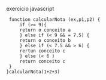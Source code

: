  exercicio javascript
``````````````````````````````````````````````````````````````````````````````````````````````````````````````
 function calcularNota (ex,p1,p2) {
     if (>= 9){
     return o conceito a
     } else if (< 9 && = 7.5) {
     return o conceito b
     } else if (< 7.5 && > 6) {
     rertun conceito c
     } else (< 6 )
     return conceito c
 } 
}calcularNota(1+2+3)
``````````````````````````````````````````````````````````````````````````````````````````````````````````````

















 
    
 
